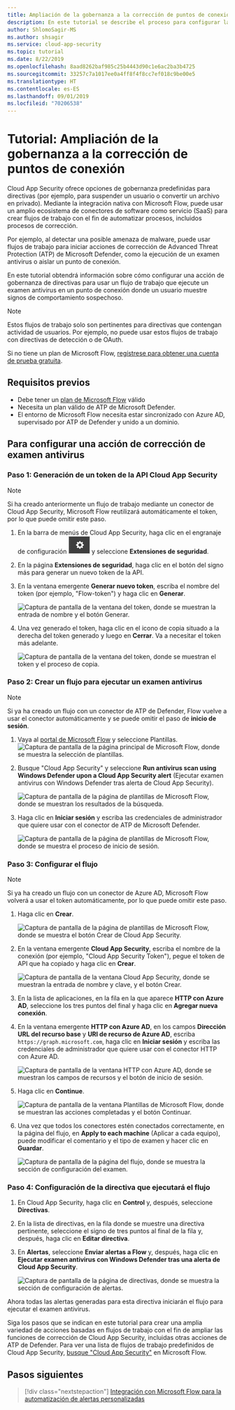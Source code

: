 ```yaml
---
title: Ampliación de la gobernanza a la corrección de puntos de conexión | Microsoft Docs
description: En este tutorial se describe el proceso para configurar las alertas de las directivas de Microsoft Cloud App Security para desencadenar flujos de trabajo de Microsoft Flow y ejecutar acciones de corrección de Advanced Threat Protection de Microsoft Defender.
author: ShlomoSagir-MS
ms.author: shsagir
ms.service: cloud-app-security
ms.topic: tutorial
ms.date: 8/22/2019
ms.openlocfilehash: 8aad8262baf985c25b4443d90c1e6ac2ba3b4725
ms.sourcegitcommit: 33257c7a1017ee0a4ff8f4f8cc7ef018c9be00e5
ms.translationtype: HT
ms.contentlocale: es-ES
ms.lasthandoff: 09/01/2019
ms.locfileid: "70206538"
---
```

# <a name="tutorial-extending-governance-to-endpoint-remediation"></a>Tutorial: Ampliación de la gobernanza a la corrección de puntos de conexión

Cloud App Security ofrece opciones de gobernanza predefinidas para directivas (por ejemplo, para suspender un usuario o convertir un archivo en privado). Mediante la integración nativa con Microsoft Flow, puede usar un amplio ecosistema de conectores de software como servicio (SaaS) para crear flujos de trabajo con el fin de automatizar procesos, incluidos procesos de corrección.

Por ejemplo, al detectar una posible amenaza de malware, puede usar flujos de trabajo para iniciar acciones de corrección de Advanced Threat Protection (ATP) de Microsoft Defender, como la ejecución de un examen antivirus o aislar un punto de conexión.

En este tutorial obtendrá información sobre cómo configurar una acción de gobernanza de directivas para usar un flujo de trabajo que ejecute un examen antivirus en un punto de conexión donde un usuario muestre signos de comportamiento sospechoso.

> [!NOTE]
> Estos flujos de trabajo solo son pertinentes para directivas que contengan actividad de usuarios. Por ejemplo, no puede usar estos flujos de trabajo con directivas de detección o de OAuth.

Si no tiene un plan de Microsoft Flow, [regístrese para obtener una cuenta de prueba gratuita](https://flow.microsoft.com/pricing).

## <a name="prerequisites"></a>Requisitos previos

* Debe tener un [plan de Microsoft Flow](https://flow.microsoft.com/pricing) válido
* Necesita un plan válido de ATP de Microsoft Defender.
* El entorno de Microsoft Flow necesita estar sincronizado con Azure AD, supervisado por ATP de Defender y unido a un dominio.

## <a name="to-configure-an-antivirus-scan-remediation-action"></a>Para configurar una acción de corrección de examen antivirus

### <a name="step-1-generate-a-cloud-app-security-api-token"></a>Paso 1: Generación de un token de la API Cloud App Security

> [!NOTE]
> Si ha creado anteriormente un flujo de trabajo mediante un conector de Cloud App Security, Microsoft Flow reutilizará automáticamente el token, por lo que puede omitir este paso.

1. En la barra de menús de Cloud App Security, haga clic en el engranaje de configuración ![icono de configuración](./media/settings-icon.png "icono de configuración") y seleccione **Extensiones de seguridad**.

1. En la página **Extensiones de seguridad**, haga clic en el botón del signo más para generar un nuevo token de la API.
1. En la ventana emergente **Generar nuevo token**, escriba el nombre del token (por ejemplo, "Flow-token") y haga clic en **Generar**.

    ![Captura de pantalla de la ventana del token, donde se muestran la entrada de nombre y el botón Generar.](media/tutorial-flow-token-generate.png)
1. Una vez generado el token, haga clic en el icono de copia situado a la derecha del token generado y luego en **Cerrar**. Va a necesitar el token más adelante.

    ![Captura de pantalla de la ventana del token, donde se muestran el token y el proceso de copia.](media/tutorial-flow-token-copy.png)

### <a name="step-2-create-a-flow-to-run-an-antivirus-scan"></a>Paso 2: Crear un flujo para ejecutar un examen antivirus

> [!NOTE]
> Si ya ha creado un flujo con un conector de ATP de Defender, Flow vuelve a usar el conector automáticamente y se puede omitir el paso de **inicio de sesión**.

1. Vaya al [portal de Microsoft Flow](https://flow.microsoft.com/) y seleccione Plantillas.
    ![Captura de pantalla de la página principal de Microsoft Flow, donde se muestra la selección de plantillas.](media/tutorial-flow-templates.png)

1. Busque "Cloud App Security" y seleccione **Run antivirus scan using Windows Defender upon a Cloud App Security alert** (Ejecutar examen antivirus con Windows Defender tras alerta de Cloud App Security).

    ![Captura de pantalla de la página de plantillas de Microsoft Flow, donde se muestran los resultados de la búsqueda.](media/tutorial-flow-templates-search.png)

1. Haga clic en **Iniciar sesión** y escriba las credenciales de administrador que quiere usar con el conector de ATP de Microsoft Defender.

    ![Captura de pantalla de la página de plantillas de Microsoft Flow, donde se muestra el proceso de inicio de sesión.](media/tutorial-flow-templates-signin.png)

### <a name="step-3-configure-the-flow"></a>Paso 3: Configurar el flujo

> [!NOTE]
> Si ya ha creado un flujo con un conector de Azure AD, Microsoft Flow volverá a usar el token automáticamente, por lo que puede omitir este paso.

1. Haga clic en **Crear**.

    ![Captura de pantalla de la página de plantillas de Microsoft Flow, donde se muestra el botón Crear de Cloud App Security.](media/tutorial-flow-templates-create.png)

1. En la ventana emergente **Cloud App Security**, escriba el nombre de la conexión (por ejemplo, "Cloud App Security Token"), pegue el token de API que ha copiado y haga clic en **Crear**.

    ![Captura de pantalla de la ventana Cloud App Security, donde se muestran la entrada de nombre y clave, y el botón Crear.](media/tutorial-flow-templates-create-window.png)

1. En la lista de aplicaciones, en la fila en la que aparece **HTTP con Azure AD**, seleccione los tres puntos del final y haga clic en **Agregar nueva conexión**.

1. En la ventana emergente **HTTP con Azure AD**, en los campos **Dirección URL del recurso base** y **URI de recurso de Azure AD**, escriba `https://graph.microsoft.com`, haga clic en **Iniciar sesión** y escriba las credenciales de administrador que quiere usar con el conector HTTP con Azure AD.

    ![Captura de pantalla de la ventana HTTP con Azure AD, donde se muestran los campos de recursos y el botón de inicio de sesión.](media/tutorial-flow-templates-azure.png)

1. Haga clic en **Continue**.

    ![Captura de pantalla de la ventana Plantillas de Microsoft Flow, donde se muestran las acciones completadas y el botón Continuar.](media/tutorial-flow-templates-continue.png)

1. Una vez que todos los conectores estén conectados correctamente, en la página del flujo, en **Apply to each machine** (Aplicar a cada equipo), puede modificar el comentario y el tipo de examen y hacer clic en **Guardar**.

    ![Captura de pantalla de la página del flujo, donde se muestra la sección de configuración del examen.](media/tutorial-flow-templates-scan.png)

### <a name="step-4-configure-the-policy-to-run-the-flow"></a>Paso 4: Configuración de la directiva que ejecutará el flujo

1. En Cloud App Security, haga clic en **Control** y, después, seleccione **Directivas**.

1. En la lista de directivas, en la fila donde se muestre una directiva pertinente, seleccione el signo de tres puntos al final de la fila y, después, haga clic en **Editar directiva**.

1. En **Alertas**, seleccione **Enviar alertas a Flow** y, después, haga clic en **Ejecutar examen antivirus con Windows Defender tras una alerta de Cloud App Security**.

    ![Captura de pantalla de la página de directivas, donde se muestra la sección de configuración de alertas.](media/tutorial-flow-templates-alerts.png)

Ahora todas las alertas generadas para esta directiva iniciarán el flujo para ejecutar el examen antivirus.

Siga los pasos que se indican en este tutorial para crear una amplia variedad de acciones basadas en flujos de trabajo con el fin de ampliar las funciones de corrección de Cloud App Security, incluidas otras acciones de ATP de Defender. Para ver una lista de flujos de trabajo predefinidos de Cloud App Security, [busque "Cloud App Security"](https://go.microsoft.com/fwlink/?linkid=2102574) en Microsoft Flow.

## <a name="next-steps"></a>Pasos siguientes

> [!div class="nextstepaction"]
[Integración con Microsoft Flow para la automatización de alertas personalizadas](flow-integration.md)
